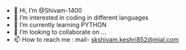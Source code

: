 - 👋 Hi, I’m @Shivam-1400
- 👀 I’m interested in coding in different languages
- 🌱 I’m currently learning PYTHON 
- 💞️ I’m looking to collaborate on ...
- 📫 How to reach me : mail- skshivam.keshri852@mial.com

<!---
Shivam-1400/Shivam-1400 is a ✨ special ✨ repository because its `README.md` (this file) appears on your GitHub profile.
You can click the Preview link to take a look at your changes.
--->
